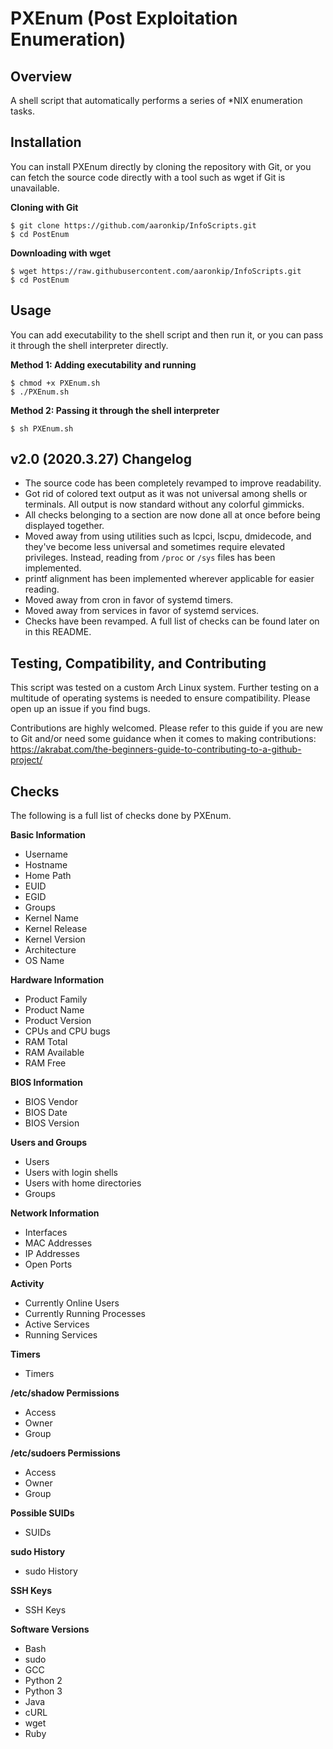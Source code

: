 # PXEnum (Post Exploitation Enumeration)

## Overview

A shell script that automatically performs a series of \*NIX enumeration tasks.

## Installation

You can install PXEnum directly by cloning the repository with Git, or you can fetch the source code directly with a tool such as wget if Git is unavailable.

__Cloning with Git__

```
$ git clone https://github.com/aaronkip/InfoScripts.git
$ cd PostEnum
```

__Downloading with wget__

```
$ wget https://raw.githubusercontent.com/aaronkip/InfoScripts.git
$ cd PostEnum
```


## Usage

You can add executability to the shell script and then run it, or you can pass it through the shell interpreter directly.

__Method 1: Adding executability and running__

```
$ chmod +x PXEnum.sh
$ ./PXEnum.sh
```

__Method 2: Passing it through the shell interpreter__

```
$ sh PXEnum.sh
```

## v2.0 (2020.3.27) Changelog

* The source code has been completely revamped to improve readability.
* Got rid of colored text output as it was not universal among shells or terminals. All output is now standard without any colorful gimmicks.
* All checks belonging to a section are now done all at once before being displayed together.
* Moved away from using utilities such as lcpci, lscpu, dmidecode, and they've become less universal and sometimes require elevated privileges. Instead, reading from `/proc` or `/sys` files has been implemented.
* printf alignment has been implemented wherever applicable for easier reading.
* Moved away from cron in favor of systemd timers.
* Moved away from services in favor of systemd services.
* Checks have been revamped. A full list of checks can be found later on in this README.

## Testing, Compatibility, and Contributing

This script was tested on a custom Arch Linux system. Further testing on a multitude of operating systems is needed to ensure compatibility. Please open up an issue if you find bugs.

Contributions are highly welcomed. Please refer to this guide if you are new to Git and/or need some guidance when it comes to making contributions: https://akrabat.com/the-beginners-guide-to-contributing-to-a-github-project/

## Checks

The following is a full list of checks done by PXEnum.

__Basic Information__
* Username
* Hostname
* Home Path
* EUID
* EGID
* Groups
* Kernel Name
* Kernel Release
* Kernel Version
* Architecture
* OS Name

__Hardware Information__
* Product Family
* Product Name
* Product Version
* CPUs and CPU bugs
* RAM Total
* RAM Available
* RAM Free

__BIOS Information__
* BIOS Vendor
* BIOS Date
* BIOS Version

__Users and Groups__
* Users
* Users with login shells
* Users with home directories
* Groups

__Network Information__
* Interfaces
* MAC Addresses
* IP Addresses
* Open Ports

__Activity__
* Currently Online Users
* Currently Running Processes
* Active Services
* Running Services

__Timers__
* Timers

__/etc/shadow Permissions__
* Access
* Owner
* Group

__/etc/sudoers Permissions__
* Access
* Owner
* Group

__Possible SUIDs__
* SUIDs

__sudo History__
* sudo History

__SSH Keys__
* SSH Keys

__Software Versions__
* Bash
* sudo
* GCC
* Python 2
* Python 3
* Java
* cURL
* wget
* Ruby
